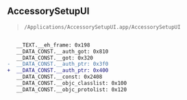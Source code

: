 ## AccessorySetupUI

> `/Applications/AccessorySetupUI.app/AccessorySetupUI`

```diff

   __TEXT.__eh_frame: 0x198
   __DATA_CONST.__auth_got: 0x810
   __DATA_CONST.__got: 0x320
-  __DATA_CONST.__auth_ptr: 0x3f0
+  __DATA_CONST.__auth_ptr: 0x400
   __DATA_CONST.__const: 0x2408
   __DATA_CONST.__objc_classlist: 0x100
   __DATA_CONST.__objc_protolist: 0x120

```
